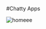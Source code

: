 #Chatty Apps

![homeee](https://user-images.githubusercontent.com/70751731/116580773-e54c1580-a93d-11eb-8aed-53cc1453b415.png)
